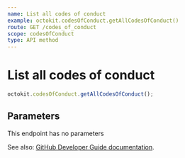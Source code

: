 ```yaml
---
name: List all codes of conduct
example: octokit.codesOfConduct.getAllCodesOfConduct()
route: GET /codes_of_conduct
scope: codesOfConduct
type: API method
---
```


# List all codes of conduct

```js
octokit.codesOfConduct.getAllCodesOfConduct();
```

## Parameters

This endpoint has no parameters

See also: [GitHub Developer Guide documentation](https://developer.github.com/v3/codes_of_conduct/#list-all-codes-of-conduct).
